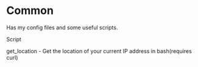 # Common

Has my config files and some useful scripts.

Script

get_location - Get the location of your current IP address in bash(requires curl)

